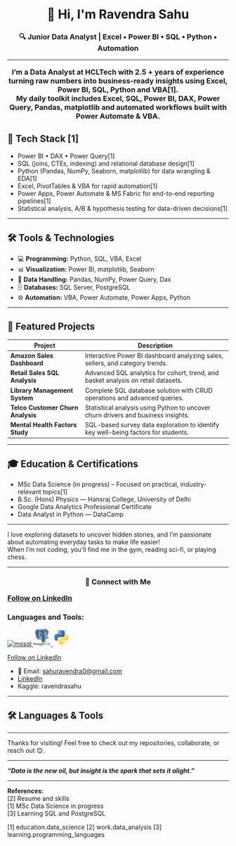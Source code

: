 <h1 align="center">👋 Hi, I'm Ravendra Sahu

<h3 align="center">🔍 Junior Data Analyst | Excel • Power BI • SQL • Python • Automation

---

I’m a Data Analyst at HCLTech with 2.5 + years of experience turning raw numbers into business-ready insights using Excel, Power BI, SQL, Python and VBA[1].  
My daily toolkit includes Excel, SQL, Power BI, DAX, Power Query, Pandas, matplotlib and automated workflows built with Power Automate & VBA.

## 🔧 Tech Stack [1]

- Power BI • DAX • Power Query[1]  
- SQL (joins, CTEs, indexing) and relational database design[1]  
- Python (Pandas, NumPy, Seaborn, matplotlib) for data wrangling & EDA[1]  
- Excel, PivotTables & VBA for rapid automation[1]  
- Power Apps, Power Automate & MS Fabric for end-to-end reporting pipelines[1]  
- Statistical analysis, A/B & hypothesis testing for data-driven decisions[1]

---

## 🛠️ Tools & Technologies

- 💻 **Programming:** Python, SQL, VBA, Excel
- 📊 **Visualization:** Power BI, matplotlib, Seaborn
- 📂 **Data Handling:** Pandas, NumPy, Power Query, Dax
- 🗄️ **Databases:** SQL Server, PostgreSQL
- ⚙️ **Automation:** VBA, Power Automate, Power Apps, Python

---

## 🚀 Featured Projects

| Project                         | Description                                                                                   |
|----------------------------------|-----------------------------------------------------------------------------------------------|
| **Amazon Sales Dashboard**       | Interactive Power BI dashboard analyzing sales, sellers, and category trends.                 |
| **Retail Sales SQL Analysis**    | Advanced SQL analytics for cohort, trend, and basket analysis on retail datasets.             |
| **Library Management System**    | Complete SQL database solution with CRUD operations and advanced queries.                     |
| **Telco Customer Churn Analysis**| Statistical analysis using Python to uncover churn drivers and business insights.             |
| **Mental Health Factors Study**  | SQL-based survey data exploration to identify key well-being factors for students.            |

---

## 🎓 Education & Certifications

- MSc Data Science (in progress) – Focused on practical, industry-relevant topics[1]
- B.Sc. (Hons) Physics — Hansraj College, University of Delhi
- Google Data Analytics Professional Certificate
- Data Analyst in Python — DataCamp

---


I love exploring datasets to uncover hidden stories, and I’m passionate about automating everyday tasks to make life easier!  
When I’m not coding, you’ll find me in the gym, reading sci-fi, or playing chess.

---

<h3 align="center"> 🤝 Connect with Me
<p align="left">
<a class="libutton" href="https://www.linkedin.com/comm/mynetwork/discovery-see-all?usecase=PEOPLE_FOLLOWS&followMember=lakkilohitha" target="_blank">Follow on LinkedIn</a>
</p>

<h3 align="left">Languages and Tools:</h3>
<p align="left"> <a href="https://www.microsoft.com/en-us/sql-server" target="_blank" rel="noreferrer"> <img src="https://www.svgrepo.com/show/303229/microsoft-sql-server-logo.svg" alt="mssql" width="40" height="40"/> </a> <a href="https://www.postgresql.org" target="_blank" rel="noreferrer"> <img src="https://raw.githubusercontent.com/devicons/devicon/master/icons/postgresql/postgresql-original-wordmark.svg" alt="postgresql" width="40" height="40"/> </a> <a href="https://www.python.org" target="_blank" rel="noreferrer"> <img src="https://raw.githubusercontent.com/devicons/devicon/master/icons/python/python-original.svg" alt="python" width="40" height="40"/> </a> </p>

    
<a class="libutton" href="[https://www.linkedin.com/comm/mynetwork/discovery-see-all?usecase=PEOPLE_FOLLOWS&followMember=lakkilohitha](https://www.linkedin.com/in/theravendrasahu)" target="_blank">Follow on LinkedIn</a>


- 📧 Email: sahuravendra0@gmail.com
- [LinkedIn]()
- Kaggle: ravendrasahu

---

## 🛠️ Languages & Tools


  
  
  
  
  
  
  
  
  


---

Thanks for visiting! Feel free to check out my repositories, collaborate, or reach out 😊.

---

**_“Data is the new oil, but insight is the spark that sets it alight.”_**


---

**References:**  
[2] Resume and skills  
[1] MSc Data Science in progress  
[3] Learning SQL and PostgreSQL

[1] education.data_science
[2] work.data_analysis
[3] learning.programming_languages

